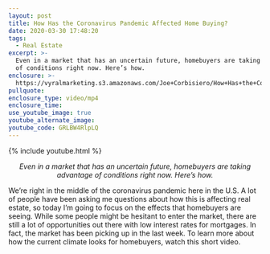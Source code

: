 ```yaml
---
layout: post
title: How Has the Coronavirus Pandemic Affected Home Buying?
date: 2020-03-30 17:48:20
tags:
  - Real Estate
excerpt: >-
  Even in a market that has an uncertain future, homebuyers are taking advantage
  of conditions right now. Here’s how.
enclosure: >-
  https://vyralmarketing.s3.amazonaws.com/Joe+Corbisiero/How+Has+the+Coronavirus+Pandemic+Affected+Home+Buying_.mp4
pullquote:
enclosure_type: video/mp4
enclosure_time:
use_youtube_image: true
youtube_alternate_image:
youtube_code: GRLBW4RlpLQ
---
```


{% include youtube.html %}
<p style="text-align: center;"><em>Even in a market that has an uncertain future, homebuyers are taking advantage of conditions right now. Here’s how.</em></p>

We’re right in the middle of the coronavirus pandemic here in the U.S. A lot of people have been asking me questions about how this is affecting real estate, so today I’m going to focus on the effects that homebuyers are seeing. While some people might be hesitant to enter the market, there are still a lot of opportunities out there with low interest rates for mortgages. In fact, the market has been picking up in the last week. To learn more about how the current climate looks for homebuyers, watch this short video.